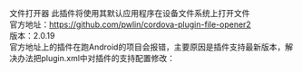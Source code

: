 
文件打开器
此插件将使用其默认应用程序在设备文件系统上打开文件
<br>
官方地址：https://github.com/pwlin/cordova-plugin-file-opener2
<br>
版本：2.0.19
<br>
官方地址上的插件在跑Android的项目会报错，主要原因是插件支持最新版本，解决办法把plugin.xml中对插件的支持配置修改：<framework src="com.android.support:support-v4:27.1.0" />
